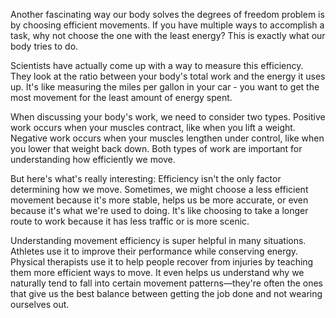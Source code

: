 Another fascinating way our body solves the degrees of freedom problem is by choosing efficient movements. If you have multiple ways to accomplish a task, why not choose the one with the least energy? This is exactly what our body tries to do.

Scientists have actually come up with a way to measure this efficiency. They look at the ratio between your body's total work and the energy it uses up. It's like measuring the miles per gallon in your car - you want to get the most movement for the least amount of energy spent.

When discussing your body's work, we need to consider two types. Positive work occurs when your muscles contract, like when you lift a weight. Negative work occurs when your muscles lengthen under control, like when you lower that weight back down. Both types of work are important for understanding how efficiently we move.

But here's what's really interesting: Efficiency isn't the only factor determining how we move. Sometimes, we might choose a less efficient movement because it's more stable, helps us be more accurate, or even because it's what we're used to doing. It's like choosing to take a longer route to work because it has less traffic or is more scenic.

Understanding movement efficiency is super helpful in many situations. Athletes use it to improve their performance while conserving energy. Physical therapists use it to help people recover from injuries by teaching them more efficient ways to move. It even helps us understand why we naturally tend to fall into certain movement patterns—they're often the ones that give us the best balance between getting the job done and not wearing ourselves out.